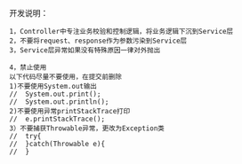 开发说明：

    1，Controller中专注业务校验和控制逻辑，将业务逻辑下沉到Service层
    2，不要将request、response作为参数污染到Service层
    3，Service层异常如果没有特殊原因一律对外抛出
    
    4，禁止使用
    以下代码尽量不要使用，在提交前删除
    1)不要使用System.out输出
    //  System.out.print();
    //  System.out.println();
    2)不要使用异常printStackTrace打印
    //  e.printStackTrace();
    3）不要捕获Throwable异常，更改为Exception类
    //  try{
    //  }catch(Throwable e){ 
    //  }
